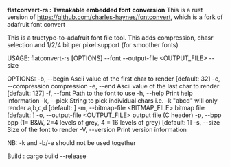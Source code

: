 **flatconvert-rs : Tweakable embedded font conversion**
This is a rust version of https://github.com/charles-haynes/fontconvert, which is a fork of adafruit font convert

This is a truetype-to-adafruit font file tool. 
This adds compression, chasr selection and 1/2/4 bit per pixel support (for smoother fonts)

USAGE:
    flatconvert-rs [OPTIONS] --font <FONT> --output-file <OUTPUT_FILE> --size <SIZE>

OPTIONS:
    -b, --begin <BEGIN>                Ascii value of the first char to render [default: 32]
    -c, --compression                  compression
    -e, --end <END>                    Ascii value of the last char to render [default: 127]
    -f, --font <FONT>                  Path to the font to use
    -h, --help                         Print help information
    -k, --pick <PICK>                  String to pick individual chars i.e. -k "abcd" will only
                                       render a,b,c,d [default: ]
    -m, --bitmap-file <BITMAP_FILE>    bitmap file [default: ]
    -o, --output-file <OUTPUT_FILE>    output file (C header)
    -p, --bpp <BPP>                    bpp  (1= B&W, 2=4 levels of grey, 4 = 16 levels of grey)
                                       [default: 1]
    -s, --size <SIZE>                  Size of the font to render
    -V, --version                      Print version information


NB: -k and -b/-e should not be used together

Build : cargo build --release 


